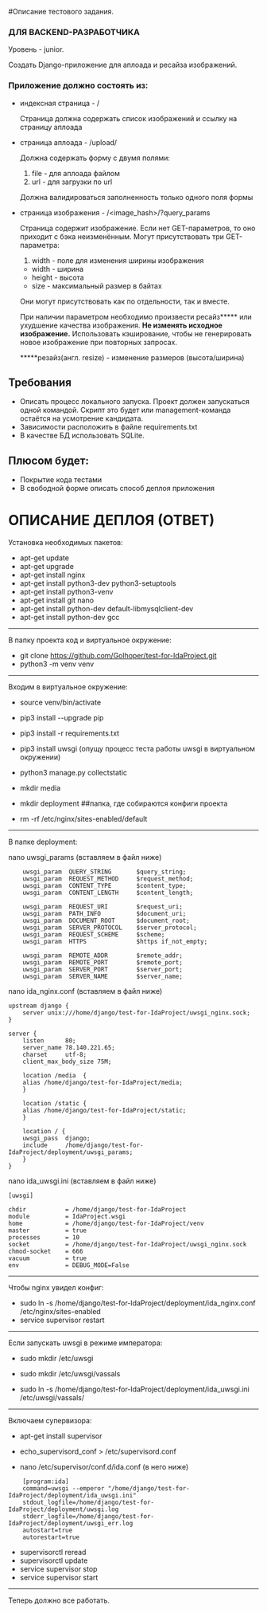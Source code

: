 #Описание тестового задания.

### ДЛЯ BACKEND-РАЗРАБОТЧИКА

Уровень - junior.

Создать Django-приложение для аплоада и ресайза изображений.

### Приложение должно состоять из:

- индексная страница - /

    Страница должна содержать список изображений и ссылку на страницу аплоада

- страница аплоада - /upload/

    Должна содержать форму с двумя полями:

    1. file - для аплоада файлом
    2. url - для загрузки по url

    Должна валидироваться заполненность только одного поля формы

- страница изображения - /<image_hash>/?query_params

    Страница содержит изображение. Если нет GET-параметров, то оно приходит с бэка неизменённым. Могут присутствовать три GET-параметра:

    1. width - поле для изменения ширины изображения
    - width - ширина
    - height - высота
    - size - максимальный размер в байтах

    Они могут присутствовать как по отдельности, так и вместе.

    При наличии параметром необходимо произвести ресайз***** или ухудшение качества изображения. **Не изменять исходное изображение.** Использовать кэширование, чтобы не генерировать новое изображение при повторных запросах.

    *****резайз(англ. resize) - изменение размеров (высота/ширина)

## Требования

- Описать процесс локального запуска. Проект должен запускаться одной командой. Скрипт это будет или management-команда остаётся на усмотрение кандидата.
- Зависимости расположить в файле requirements.txt
- В качестве БД использовать SQLite.

## Плюсом будет:

- Покрытие кода тестами
- В свободной форме описать способ деплоя приложения

# ОПИСАНИЕ ДЕПЛОЯ (ОТВЕТ)

Установка необходимых пакетов:
* apt-get update
* apt-get upgrade
* apt-get install nginx
* apt-get install python3-dev python3-setuptools
* apt-get install python3-venv
* apt-get install git nano
* apt-get install python-dev default-libmysqlclient-dev
* apt-get install python-dev gcc
--- 

В папку проекта код и виртуальное окружение:
* git clone https://github.com/Golhoper/test-for-IdaProject.git
* python3 -m venv venv
--- 

Входим в виртуальное окружение:
* source venv/bin/activate
* pip3 install --upgrade pip
* pip3 install -r requirements.txt
* pip3 install uwsgi (опущу процесс теста работы uwsgi в виртуальном окружении)
* python3 manage.py collectstatic

* mkdir media
* mkdir deployment ##папка, где собираются конфиги проекта

* rm -rf /etc/nginx/sites-enabled/default
---

В папке deployment:

nano uwsgi_params (вставляем в файл ниже)
```
	uwsgi_param  QUERY_STRING       $query_string;
	uwsgi_param  REQUEST_METHOD     $request_method;
	uwsgi_param  CONTENT_TYPE       $content_type;
	uwsgi_param  CONTENT_LENGTH     $content_length;

	uwsgi_param  REQUEST_URI        $request_uri;
	uwsgi_param  PATH_INFO          $document_uri;
	uwsgi_param  DOCUMENT_ROOT      $document_root;
	uwsgi_param  SERVER_PROTOCOL    $server_protocol;
	uwsgi_param  REQUEST_SCHEME     $scheme;
	uwsgi_param  HTTPS              $https if_not_empty;

	uwsgi_param  REMOTE_ADDR        $remote_addr;
	uwsgi_param  REMOTE_PORT        $remote_port;
	uwsgi_param  SERVER_PORT        $server_port;
	uwsgi_param  SERVER_NAME        $server_name;
```

nano ida_nginx.conf (вставляем в файл ниже)
```
upstream django {
    server unix:///home/django/test-for-IdaProject/uwsgi_nginx.sock; 
}

server {
    listen      80;
    server_name 78.140.221.65;
    charset     utf-8;
    client_max_body_size 75M;

    location /media  {
	alias /home/django/test-for-IdaProject/media;
    }

    location /static {
	alias /home/django/test-for-IdaProject/static;
    }

    location / {
	uwsgi_pass  django;
	include     /home/django/test-for-IdaProject/deployment/uwsgi_params;
    }
}

```

nano ida_uwsgi.ini (вставляем в файл ниже)
```
[uwsgi]

chdir           = /home/django/test-for-IdaProject
module          = IdaProject.wsgi
home            = /home/django/test-for-IdaProject/venv
master          = true
processes       = 10
socket          = /home/django/test-for-IdaProject/uwsgi_nginx.sock
chmod-socket    = 666
vacuum          = true
env             = DEBUG_MODE=False
```

--- ---

Чтобы nginx увидел конфиг:

* sudo ln -s /home/django/test-for-IdaProject/deployment/ida_nginx.conf /etc/nginx/sites-enabled
* service supervisor restart
--- ---

Если запускать uwsgi в режиме императора: 

* sudo mkdir /etc/uwsgi
* sudo mkdir /etc/uwsgi/vassals

* sudo ln -s /home/django/test-for-IdaProject/deployment/ida_uwsgi.ini /etc/uwsgi/vassals/
--- ---

Включаем супервизора:

* apt-get install supervisor
* echo_supervisord_conf > /etc/supervisord.conf

* nano /etc/supervisor/conf.d/ida.conf (в него ниже)
```
	[program:ida]
	command=uwsgi --emperor "/home/django/test-for-IdaProject/deployment/ida_uwsgi.ini"
	stdout_logfile=/home/django/test-for-IdaProject/deployment/uwsgi.log
	stderr_logfile=/home/django/test-for-IdaProject/deployment/uwsgi_err.log
	autostart=true
	autorestart=true
```
* supervisorctl reread
* supervisorctl update
* service supervisor stop
* service supervisor start
---

Теперь должно все работать.
